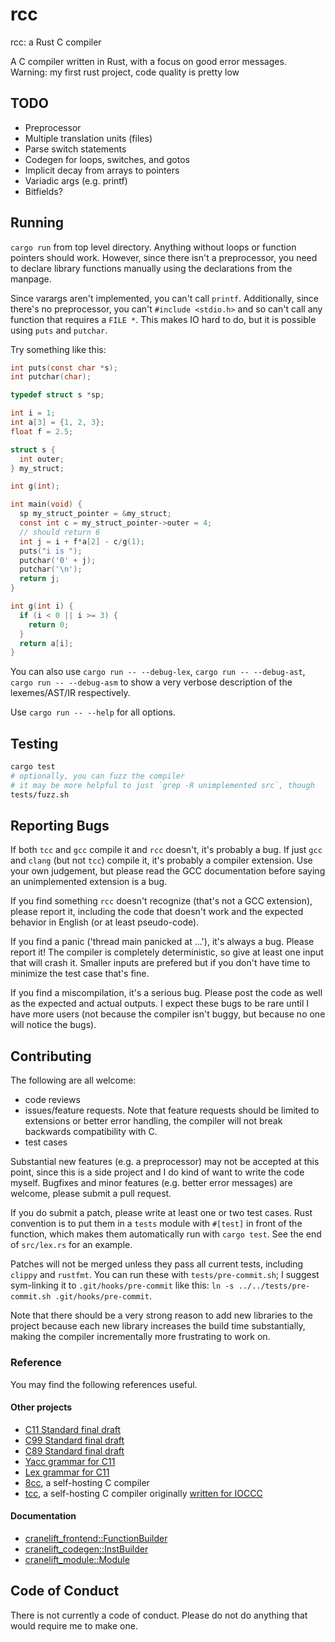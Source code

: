 # rcc

rcc: a Rust C compiler

A C compiler written in Rust, with a focus on good error messages. Warning: my first rust project, code quality is pretty low

## TODO

- Preprocessor
- Multiple translation units (files)
- Parse switch statements
- Codegen for loops, switches, and gotos
- Implicit decay from arrays to pointers
- Variadic args (e.g. printf)
- Bitfields?

## Running

`cargo run` from top level directory.
Anything without loops or function pointers should work.
However, since there isn't a preprocessor, you need to declare library functions
manually using the declarations from the manpage.

Since varargs aren't implemented, you can't call `printf`.
Additionally, since there's no preprocessor, you can't `#include <stdio.h>`
and so can't call any function that requires a `FILE *`. This makes IO hard to do,
but it is possible using `puts` and `putchar`.

Try something like this:

```c
int puts(const char *s);
int putchar(char);

typedef struct s *sp;

int i = 1;
int a[3] = {1, 2, 3};
float f = 2.5;

struct s {
  int outer;
} my_struct;

int g(int);

int main(void) {
  sp my_struct_pointer = &my_struct;
  const int c = my_struct_pointer->outer = 4;
  // should return 6
  int j = i + f*a[2] - c/g(1);
  puts("i is ");
  putchar('0' + j);
  putchar('\n');
  return j;
}

int g(int i) {
  if (i < 0 || i >= 3) {
    return 0;
  }
  return a[i];
}
```

You can also use `cargo run -- --debug-lex`, `cargo run -- --debug-ast`, `cargo run -- --debug-asm`
to show a very verbose description of the lexemes/AST/IR respectively.

Use `cargo run -- --help` for all options.

## Testing

```sh
cargo test
# optionally, you can fuzz the compiler
# it may be more helpful to just `grep -R unimplemented src`, though
tests/fuzz.sh
```

## Reporting Bugs

If both `tcc` and `gcc` compile it and `rcc` doesn't, it's probably a bug.
If just `gcc` and `clang` (but not `tcc`) compile it, it's probably a compiler extension.
Use your own judgement, but please read the GCC documentation before saying an unimplemented extension is a bug.

If you find something `rcc` doesn't recognize (that's not a GCC extension), please report it,
including the code that doesn't work and the expected behavior in English (or at least pseudo-code).

If you find a panic ('thread main panicked at ...'), it's always a bug. Please report it!
The compiler is completely deterministic, so give at least one input that will crash it.
Smaller inputs are prefered but if you don't have time to minimize the test case that's fine.

If you find a miscompilation, it's a serious bug.
Please post the code as well as the expected and actual outputs.
I expect these bugs to be rare until I have more users
(not because the compiler isn't buggy, but because no one will notice the bugs).

## Contributing

The following are all welcome:
- code reviews
- issues/feature requests.
Note that feature requests should be limited to extensions or better error handling,
the compiler will not break backwards compatibility with C.
- test cases

Substantial new features (e.g. a preprocessor) may not be accepted at this point,
since this is a side project and I do kind of want to write the code myself.
Bugfixes and minor features (e.g. better error messages) are welcome, please submit a pull request.

If you do submit a patch, please write at least one or two test cases.
Rust convention is to put them in a `tests` module with `#[test]` in front of the function,
which makes them automatically run with `cargo test`.
See the end of `src/lex.rs` for an example.

Patches will not be merged unless they pass all current tests, including `clippy` and `rustfmt`.
You can run these with `tests/pre-commit.sh`;
I suggest sym-linking it to `.git/hooks/pre-commit` like this:
`ln -s ../../tests/pre-commit.sh .git/hooks/pre-commit`.

Note that there should be a very strong reason to add new libraries to the project
because each new library increases the build time substantially,
making the compiler incrementally more frustrating to work on.

### Reference

You may find the following references useful.

#### Other projects

- [C11 Standard final draft](http://www.open-std.org/jtc1/sc22/wg14/www/docs/n1570.pdf)
- [C99 Standard final draft](http://www.open-std.org/jtc1/sc22/wg14/www/docs/n1256.pdf)
- [C89 Standard final draft](https://www.pdf-archive.com/2014/10/02/ansi-iso-9899-1990-1/ansi-iso-9899-1990-1.pdf)
- [Yacc grammar for C11](http://www.quut.com/c/ANSI-C-grammar-y.html)
- [Lex grammar for C11](http://www.quut.com/c/ANSI-C-grammar-l-2011.html)
- [8cc](https://github.com/rui314/8cc), a self-hosting C compiler
- [tcc](https://github.com/LuaDist/tcc), a self-hosting C compiler originally [written for IOCCC](https://bellard.org/otcc/)

#### Documentation

- [cranelift_frontend::FunctionBuilder](https://docs.rs/cranelift-frontend/0.43.0/cranelift_frontend/struct.FunctionBuilder.html)
- [cranelift_codegen::InstBuilder](https://docs.rs/cranelift-codegen/0.43.0/cranelift_codegen/ir/trait.InstBuilder.html)
- [cranelift_module::Module](https://docs.rs/cranelift-module/0.43.0/cranelift_module/struct.Module.html)

## Code of Conduct

There is not currently a code of conduct. Please do not do anything that would require me to make one.
